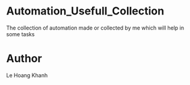 # Automation_Usefull_Collection
The collection of automation made or collected by me which will help in some tasks 

# Author
Le Hoang Khanh